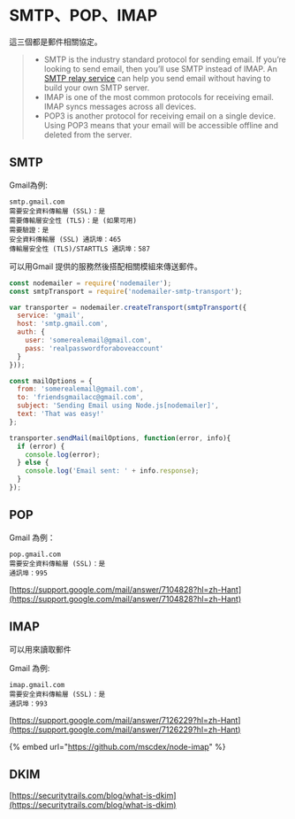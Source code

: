 # SMTP、POP、IMAP

這三個都是郵件相關協定。

> * SMTP is the industry standard protocol for sending email. If you’re looking to send email, then you’ll use SMTP instead of IMAP. An [SMTP relay service](https://www.socketlabs.com/smtp-relay-service/) can help you send email without having to build your own SMTP server.
> * IMAP is one of the most common protocols for receiving email. IMAP syncs messages across all devices.
> * POP3 is another protocol for receiving email on a single device. Using POP3 means that your email will be accessible offline and deleted from the server.



## SMTP

Gmail為例:

```text
smtp.gmail.com
需要安全資料傳輸層 (SSL)：是
需要傳輸層安全性 (TLS)：是 (如果可用)
需要驗證：是
安全資料傳輸層 (SSL) 通訊埠：465
傳輸層安全性 (TLS)/STARTTLS 通訊埠：587
```

可以用Gmail 提供的服務然後搭配相關模組來傳送郵件。

```javascript
const nodemailer = require('nodemailer');
const smtpTransport = require('nodemailer-smtp-transport');

var transporter = nodemailer.createTransport(smtpTransport({
  service: 'gmail',
  host: 'smtp.gmail.com',
  auth: {
    user: 'somerealemail@gmail.com',
    pass: 'realpasswordforaboveaccount'
  }
}));

const mailOptions = {
  from: 'somerealemail@gmail.com',
  to: 'friendsgmailacc@gmail.com',
  subject: 'Sending Email using Node.js[nodemailer]',
  text: 'That was easy!'
};

transporter.sendMail(mailOptions, function(error, info){
  if (error) {
    console.log(error);
  } else {
    console.log('Email sent: ' + info.response);
  }
});  
```

## POP

Gmail 為例：

```text
pop.gmail.com
需要安全資料傳輸層 (SSL)：是
通訊埠：995
```

[https://support.google.com/mail/answer/7104828?hl=zh-Hant](https://support.google.com/mail/answer/7104828?hl=zh-Hant)

## IMAP

可以用來讀取郵件

Gmail 為例:

```text
imap.gmail.com
需要安全資料傳輸層 (SSL)：是
通訊埠：993
```

[https://support.google.com/mail/answer/7126229?hl=zh-Hant](https://support.google.com/mail/answer/7126229?hl=zh-Hant)

{% embed url="https://github.com/mscdex/node-imap" %}

## DKIM

[https://securitytrails.com/blog/what-is-dkim](https://securitytrails.com/blog/what-is-dkim)

